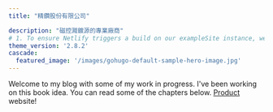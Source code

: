 ```yaml
---
title: "精鑽股份有限公司"

description: "磁控濺鍍源的專業廠商"
# 1. To ensure Netlify triggers a build on our exampleSite instance, we need to change a file in the exampleSite directory.
theme_version: '2.8.2'
cascade:
  featured_image: '/images/gohugo-default-sample-hero-image.jpg'
---
```


Welcome to my blog with some of my work in progress. I've been working on this book idea. You can read some of the chapters below.
[Product](https://jindiamondco.github.io/test_git02/) website!